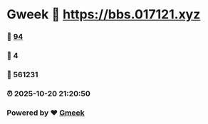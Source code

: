 # Gweek :link: https://bbs.017121.xyz 
### :page_facing_up: [94](https://bbs.017121.xyz/tag.html) 
### :speech_balloon: 4 
### :hibiscus: 561231 
### :alarm_clock: 2025-10-20 21:20:50 
### Powered by :heart: [Gmeek](https://github.com/Meekdai/Gmeek)
